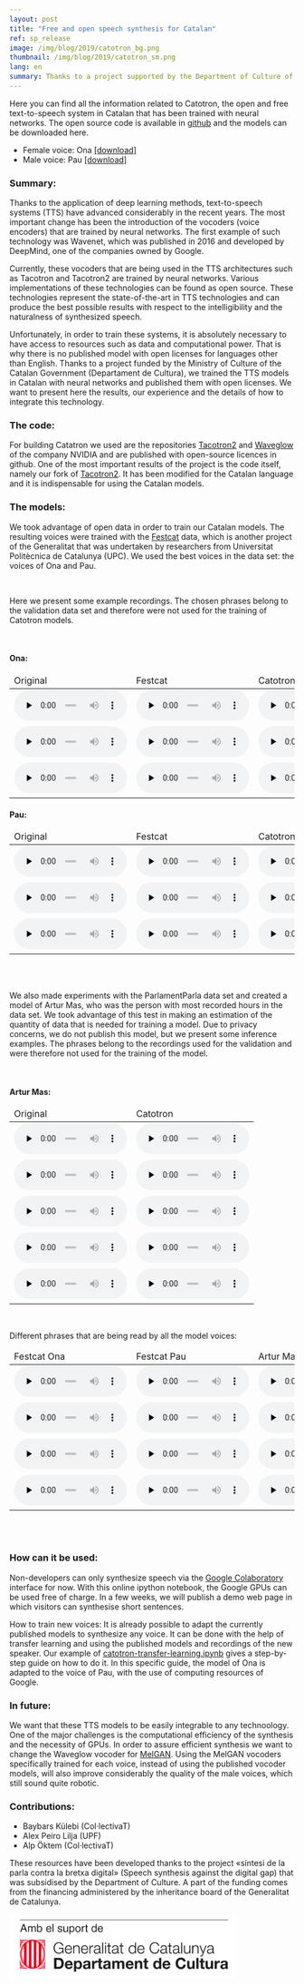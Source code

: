 ```yaml
---
layout: post
title: "Free and open speech synthesis for Catalan"
ref: sp_release
image: /img/blog/2019/catotron_bg.png
thumbnail: /img/blog/2019/catotron_sm.png
lang: en
summary: Thanks to a project supported by the Department of Culture of the Catalan government, we trained a text-to-speech system in Catalan with neural networks, and published them with an open license. Here we want to present our results, our experience and further details concerning the integration of this technology. 
---
```


Here you can find all the information related to Catotron, the open and free
text-to-speech system in Catalan that has been trained with neural networks.
The open source code is available in [github][catotron] and the models can be
downloaded here.

* Female voice: Ona [[download]][ona]
* Male voice: Pau [[download]][pau]

### Summary:

Thanks to the application of deep learning methods, text-to-speech systems
(TTS) have advanced considerably in the recent years. The most important change has
been the introduction of the vocoders (voice encoders) that are trained by neural
networks. The first example of such technology was Wavenet, which was published
in 2016 and developed by DeepMind, one of the companies owned by Google.

Currently, these vocoders that are being used in the TTS architectures such as
Tacotron and Tacotron2 are trained by neural networks. Various implementations 
of these technologies can be found as open source. These technologies represent
the state-of-the-art in TTS technologies and can produce the best possible results 
with respect to the intelligibility and the naturalness of synthesized speech.

Unfortunately, in order to train these systems, it is absolutely necessary to have 
access to resources such as data and computational power. That is why there is no
published model with open licenses for languages other than English. Thanks to a
project funded by the Ministry of Culture of the Catalan Government (Departament
de Cultura), we trained the TTS models in Catalan with neural networks and published
them with open licenses. We want to present here the results, our experience and the
details of how to integrate this technology.

### The code:

For building Catatron we used are the repositories [Tacotron2][nvidia]
and [Waveglow][waveglow] of the company NVIDIA and are published with
open-source licences in github. One of the most important results of the
project is the code itself, namely our fork of [Tacotron2][catotron]. It has been
modified for the Catalan language and it is indispensable for using the 
Catalan models.

### The models:

We took advantage of open data in order to train our Catalan models. The resulting
voices were trained with the [Festcat][festcat] data, which is another project
of the Generalitat that was undertaken by researchers from Universitat
Politècnica de Catalunya (UPC). We used the best voices in the data set: the
voices of Ona and Pau.


<br/>

Here we present some example recordings. The chosen phrases belong to the
validation data set and therefore were not used for the training of
Catotron models.

<br/>

#### Ona:
<table style="font-size:16px">
  <col width="205">
  <col width="205">
<thead>
<tr>
  <td>Original</td>
  <td>Festcat</td>
  <td>Catotron</td>
</tr>
</thead>
<tbody>
<tr>
  <td><audio controls="" preload="none" style="width: 200px">audio not supported<source src="/img/audio/2019/ona/200214_org.mp3"></audio></td>
  <td><audio controls="" preload="none" style="width: 200px">audio not supported<source src="/img/audio/2019/ona/200214_festcat.mp3"></audio></td>
  <td><audio controls="" preload="none" style="width: 200px">audio not supported<source src="/img/audio/2019/ona/200214_catotron.mp3"></audio></td>
</tr>
<tr>
  <td><audio controls="" preload="none" style="width: 200px">audio not supported<source src="/img/audio/2019/ona/700215_org.mp3"></audio></td>
  <td><audio controls="" preload="none" style="width: 200px">audio not supported<source src="/img/audio/2019/ona/700215_festcat.mp3"></audio></td>
  <td><audio controls="" preload="none" style="width: 200px">audio not supported<source src="/img/audio/2019/ona/700215_catotron.mp3"></audio></td>
</tr>
<tr>
  <td><audio controls="" preload="none" style="width: 200px">audio not supported<source src="/img/audio/2019/ona/270307_org.mp3"></audio></td>
  <td><audio controls="" preload="none" style="width: 200px">audio not supported<source src="/img/audio/2019/ona/270307_festcat.mp3"></audio></td>
  <td><audio controls="" preload="none" style="width: 200px">audio not supported<source src="/img/audio/2019/ona/270307_catotron.mp3"></audio></td>
</tr>
</tbody></table>

#### Pau:
<table style="font-size:16px">
  <col width="205">
  <col width="205">
<thead>
<tr>
  <td>Original</td>
  <td>Festcat</td>
  <td>Catotron</td>
</tr>
</thead>
<tbody>
<tr>
  <td><audio controls="" preload="none" style="width: 200px">audio not supported<source src="/img/audio/2019/pau/410084_org.mp3"></audio></td>
  <td><audio controls="" preload="none" style="width: 200px">audio not supported<source src="/img/audio/2019/pau/410084_festcat.mp3"></audio></td>
  <td><audio controls="" preload="none" style="width: 200px">audio not supported<source src="/img/audio/2019/pau/410084_catotron.mp3"></audio></td>
</tr>
<tr>
  <td><audio controls="" preload="none" style="width: 200px">audio not supported<source src="/img/audio/2019/pau/701140_org.mp3"></audio></td>
  <td><audio controls="" preload="none" style="width: 200px">audio not supported<source src="/img/audio/2019/pau/701140_festcat.mp3"></audio></td>
  <td><audio controls="" preload="none" style="width: 200px">audio not supported<source src="/img/audio/2019/pau/701140_catotron.mp3"></audio></td>
</tr>
<tr>
  <td><audio controls="" preload="none" style="width: 200px">audio not supported<source src="/img/audio/2019/pau/821065_org.mp3"></audio></td>
  <td><audio controls="" preload="none" style="width: 200px">audio not supported<source src="/img/audio/2019/pau/821065_festcat.mp3"></audio></td>
  <td><audio controls="" preload="none" style="width: 200px">audio not supported<source src="/img/audio/2019/pau/821065_catotron.mp3"></audio></td>
</tr>
</tbody></table>


<br/>
<br/>

We also made experiments with the ParlamentParla data set and created a model
of Artur Mas, who was the person with most recorded hours in
the data set. We took advantage of this test in making an estimation
of the quantity of data that is needed for training a model. Due to privacy
concerns, we do not publish this model, but we present some inference examples. The
phrases belong to the recordings used for the validation and were therefore not
used for the training of the model.

<br/>

#### Artur Mas:
<table style="font-size:16px">
  <col width="205">
  <col width="205">
<thead>
<tr>
  <td>Original</td>
  <td>Catotron</td>
</tr>
</thead>
<tbody>
<tr>
  <td><audio controls="" preload="none" style="width: 200px">audio not supported<source src="/img/audio/2019/mas/840f2eb3cf16279d5359_441.73_445.01_norm.mp3"></audio></td>
  <td><audio controls="" preload="none" style="width: 200px">audio not supported<source src="/img/audio/2019/mas/840f2eb3cf16279d5359_catotron_norm.mp3"></audio></td>
</tr>
<tr>
  <td><audio controls="" preload="none" style="width: 200px">audio not supported<source src="/img/audio/2019/mas/62eccef1fcc7a1d4640b_1309.64_1313.35_norm.mp3"></audio></td>
  <td><audio controls="" preload="none" style="width: 200px">audio not supported<source src="/img/audio/2019/mas/62eccef1fcc7a1d4640b_catotron_norm.mp3"></audio></td>
</tr>
<tr>
  <td><audio controls="" preload="none" style="width: 200px">audio not supported<source src="/img/audio/2019/mas/f17e1565132b3b4f77c5_1168.39_1171.35_norm.mp3"></audio></td>
  <td><audio controls="" preload="none" style="width: 200px">audio not supported<source src="/img/audio/2019/mas/f17e1565132b3b4f77c5_catotron_norm.mp3"></audio></td>
</tr>
<tr>
  <td><audio controls="" preload="none" style="width: 200px">audio not supported<source src="/img/audio/2019/mas/e2a1601b41e1ff37fb0a_76.81_80.33_norm.mp3"></audio></td>
  <td><audio controls="" preload="none" style="width: 200px">audio not supported<source src="/img/audio/2019/mas/e2a1601b41e1ff37fb0a_catotron_norm.mp3"></audio></td>
</tr>
<tr>
  <td><audio controls="" preload="none" style="width: 200px">audio not supported<source src="/img/audio/2019/mas/11e58c59192563ce8ab9_165.71_171.42_norm.mp3"></audio></td>
  <td><audio controls="" preload="none" style="width: 200px">audio not supported<source src="/img/audio/2019/mas/11e58c59192563ce8ab9_catotron_norm.mp3"></audio></td>
</tr>

</tbody></table>

<br/>

Different phrases that are being read by all the model voices:

<table style="font-size:16px">
  <col width="205">
  <col width="205">
<thead>
<tr>
  <td>Festcat Ona</td>
  <td>Festcat Pau</td>
  <td>Artur Mas</td>
</tr>
</thead>
<tbody>
<tr>
  <td><audio controls="" preload="none" style="width: 200px">audio not supported<source src="/img/audio/2019/oodomain/outofdomain01_ona.mp3"></audio></td>
  <td><audio controls="" preload="none" style="width: 200px">audio not supported<source src="/img/audio/2019/oodomain/outofdomain01_pau.mp3"></audio></td>
  <td><audio controls="" preload="none" style="width: 200px">audio not supported<source src="/img/audio/2019/oodomain/outofdomain01_mas.mp3"></audio></td>
</tr>
<tr>
  <td><audio controls="" preload="none" style="width: 200px">audio not supported<source src="/img/audio/2019/oodomain/outofdomain02_ona.mp3"></audio></td>
  <td><audio controls="" preload="none" style="width: 200px">audio not supported<source src="/img/audio/2019/oodomain/outofdomain02_pau.mp3"></audio></td>
  <td><audio controls="" preload="none" style="width: 200px">audio not supported<source src="/img/audio/2019/oodomain/outofdomain02_mas.mp3"></audio></td>
</tr>
<tr>
  <td><audio controls="" preload="none" style="width: 200px">audio not supported<source src="/img/audio/2019/oodomain/outofdomain03_ona.mp3"></audio></td>
  <td><audio controls="" preload="none" style="width: 200px">audio not supported<source src="/img/audio/2019/oodomain/outofdomain03_pau.mp3"></audio></td>
  <td><audio controls="" preload="none" style="width: 200px">audio not supported<source src="/img/audio/2019/oodomain/outofdomain03_mas.mp3"></audio></td>
</tr>
<tr>
  <td><audio controls="" preload="none" style="width: 200px">audio not supported<source src="/img/audio/2019/oodomain/outofdomain04_ona.mp3"></audio></td>
  <td><audio controls="" preload="none" style="width: 200px">audio not supported<source src="/img/audio/2019/oodomain/outofdomain04_pau.mp3"></audio></td>
  <td><audio controls="" preload="none" style="width: 200px">audio not supported<source src="/img/audio/2019/oodomain/outofdomain04_mas.mp3"></audio></td>
</tr>

</tbody></table>


<br/> 
<br/> 

### How can it be used:
Non-developers can only synthesize speech via the [Google Colaboratory][colab1] interface for now.
With this online ipython notebook, the Google GPUs can be used
free of charge. In a few weeks, we will publish a demo web page in which visitors can
synthesise short sentences.

How to train new voices: It is already possible to adapt the currently published models
to synthesize any voice. It can be done with
the help of transfer learning and using the published models and recordings of
the new speaker. Our example of [catotron-transfer-learning.ipynb][colab2] gives a
step-by-step guide on how to do it. In this specific guide, the model of Ona is
adapted to the voice of Pau, with the use of computing resources
of Google.

### In future:
We want that these TTS models to be easily integrable to any technoology. One 
of the major challenges is the computational efficiency of the synthesis and
the necessity of GPUs. In order to assure efficient synthesis we want to change
the Waveglow vocoder for [MelGAN][melgan]. Using the MelGAN vocoders specifically
trained for each voice, instead of using the published vocoder models, 
will also improve considerably the quality of the male voices, which still sound
quite robotic.


### Contributions:
* Baybars Külebi (Col·lectivaT)
* Alex Peiro Lilja (UPF)
* Alp Öktem (Col·lectivaT)

These resources have been developed thanks to the project «síntesi de la
parla contra la bretxa digital» (Speech synthesis against the digital gap)
that was subsidised by the Department of Culture. A part of the funding 
comes from the financing administered by the inheritance board of the 
Generalitat de Catalunya.

<img src="/img/logo_generalitat.png" width="400"/>

[catotron]: https://github.com/CollectivaT-dev/tacotron2
[nvidia]: https://github.com/NVIDIA/tacotron2
[waveglow]: https://github.com/NVIDIA/waveglow/
[tallers]: https://github.com/CollectivaT-dev/TallersParla
[ona]: https://drive.google.com/open?id=1-fdWV-aH5nIRv1rZKQYInsRes2At74xG
[pau]: https://drive.google.com/open?id=1-T2nHQNEE8mXPaT-ulDSAXgdGSzomPMu
[colab1]: https://colab.research.google.com/github/CollectivaT-dev/TallersParla/blob/master/ipynb/catotron_inference.ipynb
[colab2]: https://colab.research.google.com/github/CollectivaT-dev/TallersParla/blob/master/ipynb/catotron_transfer_learn.ipynb
[festcat]: http://festcat.talp.cat/download.php
[melgan]: https://github.com/seungwonpark/melgan

